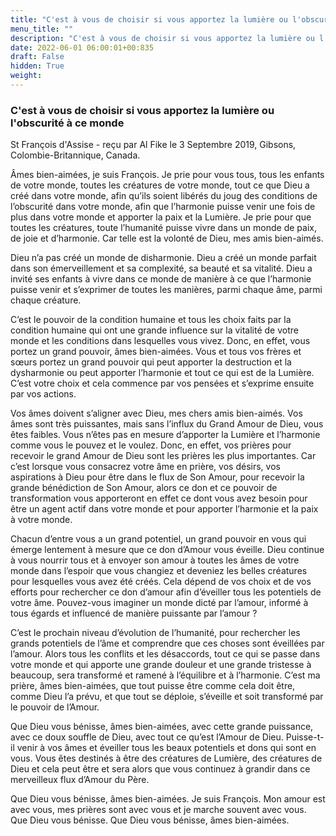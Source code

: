 ```yaml
---
title: "C'est à vous de choisir si vous apportez la lumière ou l'obscurité à ce monde"
menu_title: ""
description: "C'est à vous de choisir si vous apportez la lumière ou l'obscurité à ce monde"
date: 2022-06-01 06:00:01+00:835
draft: False
hidden: True
weight:
---
```

### C'est à vous de choisir si vous apportez la lumière ou l'obscurité à ce monde

St François d'Assise - reçu par Al Fike le 3 Septembre 2019, Gibsons, Colombie-Britannique, Canada.

Âmes bien-aimées, je suis François. Je prie pour vous tous, tous les enfants de votre monde, toutes les créatures de votre monde, tout ce que Dieu a créé dans votre monde, afin qu’ils soient libérés du joug des conditions de l’obscurité dans votre monde, afin que l’harmonie puisse venir une fois de plus dans votre monde et apporter la paix et la Lumière. Je prie pour que toutes les créatures, toute l’humanité puisse vivre dans un monde de paix, de joie et d’harmonie. Car telle est la volonté de Dieu, mes amis bien-aimés.

Dieu n’a pas créé un monde de disharmonie. Dieu a créé un monde parfait dans son émerveillement et sa complexité, sa beauté et sa vitalité. Dieu a invité ses enfants à vivre dans ce monde de manière à ce que l’harmonie puisse venir et s’exprimer de toutes les manières, parmi chaque âme, parmi chaque créature.

C’est le pouvoir de la condition humaine et tous les choix faits par la condition humaine qui ont une grande influence sur la vitalité de votre monde et les conditions dans lesquelles vous vivez. Donc, en effet, vous portez un grand pouvoir, âmes bien-aimées. Vous et tous vos frères et sœurs portez un grand pouvoir qui peut apporter la destruction et la dysharmonie ou peut apporter l’harmonie et tout ce qui est de la Lumière. C’est votre choix et cela commence par vos pensées et s’exprime ensuite par vos actions.

Vos âmes doivent s’aligner avec Dieu, mes chers amis bien-aimés. Vos âmes sont très puissantes, mais sans l’influx du Grand Amour de Dieu, vous êtes faibles. Vous n’êtes pas en mesure d’apporter la Lumière et l’harmonie comme vous le pouvez et le voulez. Donc, en effet, vos prières pour recevoir le grand Amour de Dieu sont les prières les plus importantes. Car c’est lorsque vous consacrez votre âme en prière, vos désirs, vos aspirations à Dieu pour être dans le flux de Son Amour, pour recevoir la grande bénédiction de Son Amour, alors ce don et ce pouvoir de transformation vous apporteront en effet ce dont vous avez besoin pour être un agent actif dans votre monde et pour apporter l’harmonie et la paix à votre monde.

Chacun d’entre vous a un grand potentiel, un grand pouvoir en vous qui émerge lentement à mesure que ce don d’Amour vous éveille. Dieu continue à vous nourrir tous et à envoyer son amour à toutes les âmes de votre monde dans l’espoir que vous changiez et deveniez les belles créatures pour lesquelles vous avez été créés. Cela dépend de vos choix et de vos efforts pour rechercher ce don d’amour afin d’éveiller tous les potentiels de votre âme. Pouvez-vous imaginer un monde dicté par l’amour, informé à tous égards et influencé de manière puissante par l’amour ?

C’est le prochain niveau d’évolution de l’humanité, pour rechercher les grands potentiels de l’âme et comprendre que ces choses sont éveillées par l’amour. Alors tous les conflits et les désaccords, tout ce qui se passe dans votre monde et qui apporte une grande douleur et une grande tristesse à beaucoup, sera transformé et ramené à l’équilibre et à l’harmonie. C’est ma prière, âmes bien-aimées, que tout puisse être comme cela doit être, comme Dieu l’a prévu, et que tout se déploie, s’éveille et soit transformé par le pouvoir de l’Amour.

Que Dieu vous bénisse, âmes bien-aimées, avec cette grande puissance, avec ce doux souffle de Dieu, avec tout ce qu’est l’Amour de Dieu. Puisse-t-il venir à vos âmes et éveiller tous les beaux potentiels et dons qui sont en vous. Vous êtes destinés à être des créatures de Lumière, des créatures de Dieu et cela peut être et sera alors que vous continuez à grandir dans ce merveilleux flux d’Amour du Père.

Que Dieu vous bénisse, âmes bien-aimées. Je suis François. Mon amour est avec vous, mes prières sont avec vous et je marche souvent avec vous. Que Dieu vous bénisse. Que Dieu vous bénisse, âmes bien-aimées.
